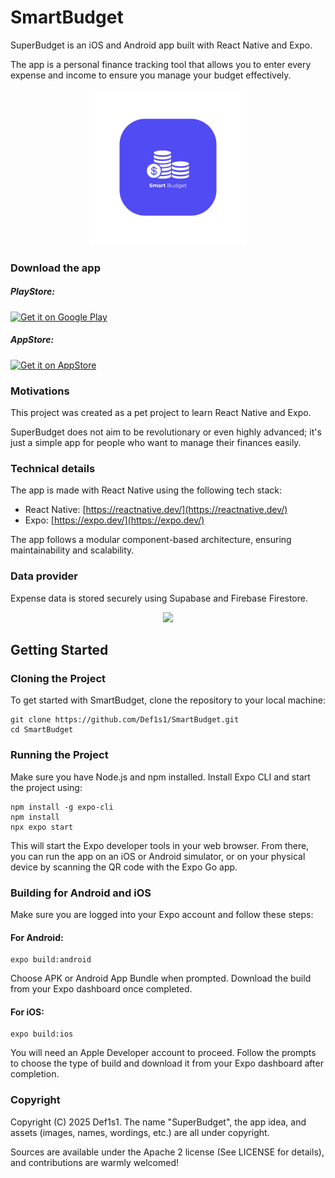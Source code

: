 # SmartBudget

SuperBudget is an iOS and Android app built with React Native and Expo.

The app is a personal finance tracking tool that allows you to enter every expense and income to ensure you manage your budget effectively.

<p align="center">
  <img src="https://github.com/Def1s1/SmartBudget/blob/main/assets/images/logo-git.png" width="250"/>
</p>

### Download the app

##### PlayStore:

<a href=''><img alt='Get it on Google Play' src='https://play.google.com/intl/en_us/badges/images/generic/en_badge_web_generic.png' width="170"/></a>

##### AppStore:

<a href=''><img alt='Get it on AppStore' src='https://devimages-cdn.apple.com/app-store/marketing/guidelines/images/badge-download-on-the-app-store.svg' width="140"/></a>

### Motivations

This project was created as a pet project to learn React Native and Expo.

SuperBudget does not aim to be revolutionary or even highly advanced; it's just a simple app for people who want to manage their finances easily.

### Technical details

The app is made with React Native using the following tech stack:
- React Native: [https://reactnative.dev/](https://reactnative.dev/)
- Expo: [https://expo.dev/](https://expo.dev/)

The app follows a modular component-based architecture, ensuring maintainability and scalability.

### Data provider

Expense data is stored securely using Supabase and Firebase Firestore.

<p align="center">
  <img src="https://via.placeholder.com/200" width="200" />
</p>

## Getting Started

### Cloning the Project
To get started with SmartBudget, clone the repository to your local machine:
```
git clone https://github.com/Def1s1/SmartBudget.git
cd SmartBudget
```

### Running the Project
Make sure you have Node.js and npm installed. Install Expo CLI and start the project using:
```
npm install -g expo-cli
npm install
npx expo start
```
This will start the Expo developer tools in your web browser. From there, you can run the app on an iOS or Android simulator, or on your physical device by scanning the QR code with the Expo Go app.

### Building for Android and iOS
Make sure you are logged into your Expo account and follow these steps:

#### For Android:
```
expo build:android
```
Choose APK or Android App Bundle when prompted. Download the build from your Expo dashboard once completed.

#### For iOS:
```
expo build:ios
```
You will need an Apple Developer account to proceed. Follow the prompts to choose the type of build and download it from your Expo dashboard after completion.

### Copyright

Copyright (C) 2025 Def1s1. The name "SuperBudget", the app idea, and assets (images, names, wordings, etc.) are all under copyright.

Sources are available under the Apache 2 license (See LICENSE for details), and contributions are warmly welcomed!
